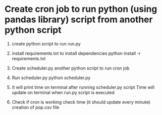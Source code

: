 # Create cron job to run python (using pandas library) script from another python script

1. create python script to run
run.py

2. install requirements.txt to install dependencies
python install -r requirements.txt

3. Create scheduler.py another python script to run cron job

4. Run scheduler.py
python scheduler.py

5. It will print time on terminal after running scheduler.py script
Time will update on terminal when run.py script is executed

6. Check if cron is working
check time (it should update every minute) creation of pop.csv file